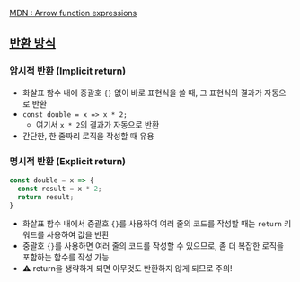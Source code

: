 [MDN : Arrow function expressions](https://developer.mozilla.org/en-US/docs/Web/JavaScript/Reference/Functions/Arrow_functions)

## [반환 방식](https://developer.mozilla.org/en-US/docs/Web/JavaScript/Reference/Functions/Arrow_functions#function_body)
### 암시적 반환 (Implicit return)
- 화살표 함수 내에 중괄호 `{}` 없이 바로 표현식을 쓸 때, 그 표현식의 결과가 자동으로 반환
- `const double = x => x * 2;`
	- 여기서 `x * 2`의 결과가 자동으로 반환
- 간단한, 한 줄짜리 로직을 작성할 때 유용
### 명시적 반환 (Explicit return)
```javascript
const double = x => {
  const result = x * 2;
  return result;
}
```
- 화살표 함수 내에서 중괄호 `{}`를 사용하여 여러 줄의 코드를 작성할 때는 `return` 키워드를 사용하여 값을 반환
- 중괄호 `{}`를 사용하면 여러 줄의 코드를 작성할 수 있으므로, 좀 더 복잡한 로직을 포함하는 함수를 작성 가능
- ⚠️ return을 생략하게 되면 아무것도 반환하지 않게 되므로 주의!

